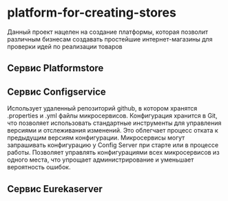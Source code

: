 # platform-for-creating-stores
 Данный проект нацелен на создание платформы, которая позволит различным  бизнесам создавать простейшие интернет-магазины для проверки идей по  реализации товаров


## Сервис Platformstore


## Сервис Configservice 
Использует удаленный репозиторий github, в котором хранятся .properties и .yml файлы микросервисов. Конфигурация хранится в Git, что позволяет использовать стандартные инструменты для управления версиями и отслеживания изменений. Это облегчает процесс отката к предыдущим версиям конфигурации. Микросервисы могут запрашивать конфигурацию у Config Server при старте или в процессе работы. Позволяет управлять конфигурациями всех микросервисов из одного места, что упрощает администрирование и уменьшает вероятность ошибок. 


## Сервис Eurekaserver 

